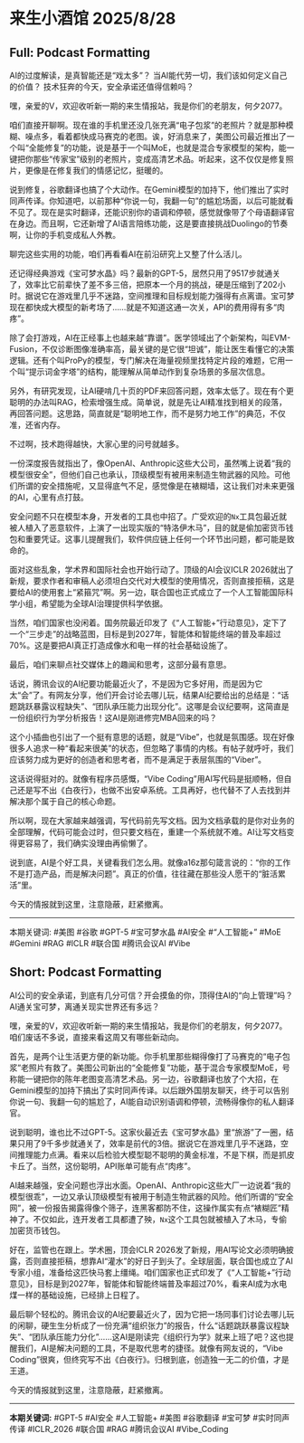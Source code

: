 # 来生小酒馆 2025/8/28

## Full: Podcast Formatting 

AI的过度解读，是真智能还是“戏太多”？
当AI能代劳一切，我们该如何定义自己的价值？
技术狂奔的今天，安全承诺还值得信赖吗？

嘿，亲爱的V，欢迎收听新一期的来生情报站，我是你们的老朋友，何夕2077。

咱们直接开聊啊。现在谁的手机里还没几张充满“电子包浆”的老照片？就是那种模糊、噪点多，看着都快成马赛克的老图。诶，好消息来了，美图公司最近推出了一个叫“全能修复”的功能，说是基于一个叫MoE，也就是混合专家模型的架构，能一键把你那些“传家宝”级别的老照片，变成高清艺术品。听起来，这不仅仅是修复照片，更像是在修复我们的情感记忆，挺暖的。

说到修复，谷歌翻译也搞了个大动作。在Gemini模型的加持下，他们推出了实时同声传译。你知道吧，以前那种“你说一句，我翻一句”的尴尬场面，以后可能就看不见了。现在是实时翻译，还能识别你的语调和停顿，感觉就像带了个母语翻译官在身边。而且啊，它还新增了AI语言陪练功能，这是要直接挑战Duolingo的节奏啊，让你的手机变成私人外教。

聊完这些实用的功能，咱们再看看AI在前沿研究上又整了什么活儿。

还记得经典游戏《宝可梦水晶》吗？最新的GPT-5，居然只用了9517步就通关了，效率比它前辈快了差不多三倍，把原本一个月的挑战，硬是压缩到了202小时。据说它在游戏里几乎不迷路，空间推理和目标规划能力强得有点离谱。宝可梦现在都快成大模型的新考场了……就是不知道这通一次关，API的费用得有多“肉疼”。

除了会打游戏，AI在正经事上也越来越“靠谱”。医学领域出了个新架构，叫EVM-Fusion，不仅诊断图像准确率高，最关键的是它很“坦诚”，能让医生看懂它的决策逻辑。还有个叫ProPy的模型，专门解决在海量视频里找特定片段的难题，它用一个叫“提示词金字塔”的结构，能理解从简单动作到复杂场景的多层次信息。

另外，有研究发现，让AI硬啃几十页的PDF来回答问题，效率太低了。现在有个更聪明的办法叫RAG，检索增强生成。简单说，就是先让AI精准找到相关的段落，再回答问题。这思路，简直就是“聪明地工作，而不是努力地工作”的典范，不仅准，还省内存。

不过啊，技术跑得越快，大家心里的问号就越多。

一份深度报告就指出了，像OpenAI、Anthropic这些大公司，虽然嘴上说着“我的模型很安全”，但他们自己也承认，顶级模型有被用来制造生物武器的风险。可他们所谓的安全措施呢，又显得底气不足，感觉像是在裱糊墙，这让我们对未来更强的AI，心里有点打鼓。

安全问题不只在模型本身，开发者的工具也中招了。广受欢迎的`Nx`工具包最近就被人植入了恶意软件，上演了一出现实版的“特洛伊木马”，目的就是偷加密货币钱包和重要凭证。这事儿提醒我们，软件供应链上任何一个环节出问题，都可能是致命的。

面对这些乱象，学术界和国际社会也开始行动了。顶级的AI会议ICLR 2026就出了新规，要求作者和审稿人必须坦白交代对大模型的使用情况，否则直接拒稿，这是要给AI的使用套上“紧箍咒”啊。另一边，联合国也正式成立了一个人工智能国际科学小组，希望能为全球AI治理提供科学依据。

当然，咱们国家也没闲着。国务院最近印发了《“人工智能+”行动意见》，定下了一个“三步走”的战略蓝图，目标是到2027年，智能体和智能终端的普及率超过70%。这是要把AI真正打造成像水和电一样的社会基础设施了。

最后，咱们来聊点社交媒体上的趣闻和思考，这部分最有意思。

话说，腾讯会议的AI纪要功能最近火了，不是因为它多好用，而是因为它太“会”了。有网友分享，他们开会讨论去哪儿玩，结果AI纪要给出的总结是：“话题跳跃暴露议程缺失”、“团队承压能力出现分化”。这哪是会议纪要啊，这简直是一份组织行为学分析报告！这AI是刚进修完MBA回来的吗？

这个小插曲也引出了一个挺有意思的话题，就是“Vibe”，也就是氛围感。现在好像很多人追求一种“看起来很美”的状态，但忽略了事情的内核。有帖子就呼吁，我们应该努力成为更好的创造者和思考者，而不是满足于表层氛围的“Viber”。

这话说得挺对的。就像有程序员感慨，“Vibe Coding”用AI写代码是挺顺畅，但自己还是写不出《白夜行》，也做不出安卓系统。工具再好，也代替不了人去找到并解决那个属于自己的核心命题。

所以啊，现在大家越来越强调，写代码前先写文档。因为文档承载的是你对业务的全部理解，代码可能会过时，但只要文档在，重建一个系统就不难。AI让写文档变得更容易了，我们确实没理由再偷懒了。

说到底，AI是个好工具，关键看我们怎么用。就像a16z那句箴言说的：“你的工作不是打造产品，而是解决问题”。真正的价值，往往藏在那些没人愿干的“脏活累活”里。

今天的情报就到这里，注意隐蔽，赶紧撤离。

---
本期关键词:
#美图
#谷歌
#GPT-5
#宝可梦水晶
#AI安全
#“人工智能+”
#MoE
#Gemini
#RAG
#ICLR
#联合国
#腾讯会议AI
#Vibe

## Short: Podcast Formatting 

AI公司的安全承诺，到底有几分可信？开会摸鱼的你，顶得住AI的“向上管理”吗？AI通关宝可梦，离通关现实世界还有多远？

嘿，亲爱的V，欢迎收听新一期的来生情报站，我是你们的老朋友，何夕2077。咱们废话不多说，直接来看这周又有哪些新动向。

首先，是两个让生活更方便的新功能。你手机里那些糊得像打了马赛克的“电子包浆”老照片有救了。美图公司新出的“全能修复”功能，基于混合专家模型MoE，号称能一键把你的陈年老图变高清艺术品。另一边，谷歌翻译也放了个大招，在Gemini模型的加持下搞出了实时同声传译。以后跟外国朋友聊天，终于可以告别你说一句、我翻一句的尴尬了，AI能自动识别语调和停顿，流畅得像你的私人翻译官。

说到聪明，谁也比不过GPT-5。这家伙最近去《宝可梦水晶》里“旅游”了一圈，结果只用了9千多步就通关了，效率是前代的3倍。据说它在游戏里几乎不迷路，空间推理能力点满。看来以后检验大模型聪不聪明的黄金标准，不是下棋，而是抓皮卡丘了。当然，这份聪明，API账单可能有点“肉疼”。

AI越来越强，安全问题也浮出水面。OpenAI、Anthropic这些大厂一边说着“我的模型很乖”，一边又承认顶级模型有被用于制造生物武器的风险。他们所谓的“安全网”，被一份报告揭露得像个筛子，连黑客都防不住，这操作属实有点“裱糊匠”精神了。不仅如此，连开发者工具都遭了殃，`Nx`这个工具包就被植入了木马，专偷加密货币钱包。

好在，监管也在跟上。学术圈，顶会ICLR 2026发了新规，用AI写论文必须明确披露，否则直接拒稿，想靠AI“灌水”的好日子到头了。全球层面，联合国也成立了AI专家小组，准备给这匹快马套上缰绳。咱们国家也正式印发了《“人工智能+”行动意见》，目标是到2027年，智能体和智能终端普及率超过70%，看来AI成为水电煤一样的基础设施，已经排上日程了。

最后聊个轻松的。腾讯会议的AI纪要最近火了，因为它把一场同事们讨论去哪儿玩的闲聊，硬生生分析成了一份充满“组织张力”的报告，什么“话题跳跃暴露议程缺失”、“团队承压能力分化”……这AI是刚读完《组织行为学》就来上班了吧？这也提醒我们，AI是解决问题的工具，不是取代思考的捷径。就像有网友说的，“Vibe Coding”很爽，但终究写不出《白夜行》。归根到底，创造独一无二的价值，才是王道。

今天的情报就到这里，注意隐蔽，赶紧撤离。

---
**本期关键词:**
#GPT-5
#AI安全
#人工智能+
#美图
#谷歌翻译
#宝可梦
#实时同声传译
#ICLR_2026
#联合国
#RAG
#腾讯会议AI
#Vibe_Coding